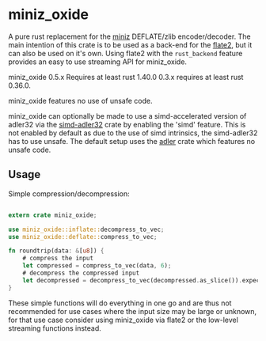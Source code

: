 # miniz_oxide

A pure rust replacement for the [miniz](https://github.com/richgel999/miniz) DEFLATE/zlib encoder/decoder.
The main intention of this crate is to be used as a back-end for the [flate2](https://github.com/alexcrichton/flate2-rs), but it can also be used on it's own. Using flate2 with the ```rust_backend``` feature provides an easy to use streaming API for miniz_oxide.

miniz_oxide 0.5.x Requires at least rust 1.40.0 0.3.x requires at least rust 0.36.0.

miniz_oxide features no use of unsafe code.

miniz_oxide can optionally be made to use a simd-accelerated version of adler32 via the [simd-adler32](https://crates.io/crates/simd-adler32) crate by enabling the 'simd' feature. This is not enabled by default as due to the use of simd intrinsics, the simd-adler32 has to use unsafe. The default setup uses the [adler](https://crates.io/crates/adler) crate which features no unsafe code. 

## Usage
Simple compression/decompression:
```rust

extern crate miniz_oxide;

use miniz_oxide::inflate::decompress_to_vec;
use miniz_oxide::deflate::compress_to_vec;

fn roundtrip(data: &[u8]) {
    # compress the input
    let compressed = compress_to_vec(data, 6);
    # decompress the compressed input
    let decompressed = decompress_to_vec(decompressed.as_slice()).expect("Failed to decompress!");
}

```
These simple functions will do everything in one go and are thus not recommended for use cases where the input size may be large or unknown, for that use case consider using miniz_oxide via flate2 or the low-level streaming functions instead.
